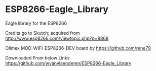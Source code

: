 # ESP8266-Eagle_Library
Eagle library for the ESP8266

Credits go to Skutch; acquired from http://www.esp8266.com/viewtopic.php?p=8868

Olimex MOD-WIFI-ESP8266-DEV board by https://github.com/rene79


Downloaded From below Links
	https://github.com/wvanvlaenderen/ESP8266-Eagle_Library
